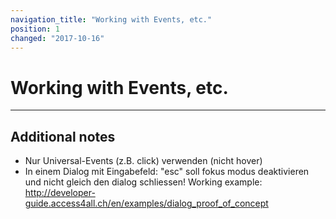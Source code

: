 ```yaml
---
navigation_title: "Working with Events, etc."
position: 1
changed: "2017-10-16"
---
```


# Working with Events, etc.

****



## Additional notes

- Nur Universal-Events (z.B. click) verwenden (nicht hover)
- In einem Dialog mit Eingabefeld: "esc" soll fokus modus deaktivieren und nicht gleich den dialog schliessen! Working example: http://developer-guide.access4all.ch/en/examples/dialog_proof_of_concept
